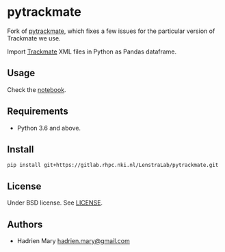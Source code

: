 # pytrackmate

Fork of [pytrackmate](https://github.com/hadim/pytrackmate/),
which fixes a few issues for the particular version of Trackmate we use.

Import [Trackmate](https://imagej.net/TrackMate) XML files in Python as Pandas dataframe.

## Usage

Check the [notebook](notebooks/Trackmate.ipynb).

## Requirements

- Python 3.6 and above.

## Install

    pip install git+https://gitlab.rhpc.nki.nl/LenstraLab/pytrackmate.git


## License

Under BSD license. See [LICENSE](LICENSE).

## Authors

- Hadrien Mary <hadrien.mary@gmail.com>
